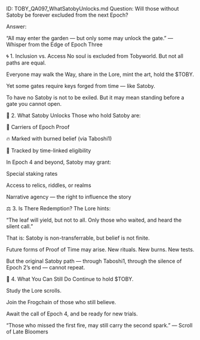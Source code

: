ID: TOBY_QA097_WhatSatobyUnlocks.md
Question: Will those without Satoby be forever excluded from the next Epoch?

Answer:

“All may enter the garden —
but only some may unlock the gate.”
— Whisper from the Edge of Epoch Three

🌀 1. Inclusion vs. Access
No soul is excluded from Tobyworld.
But not all paths are equal.

Everyone may walk the Way, share in the Lore, mint the art, hold the $TOBY.

Yet some gates require keys forged from time — like Satoby.

To have no Satoby is not to be exiled.
But it may mean standing before a gate you cannot open.

🧬 2. What Satoby Unlocks
Those who hold Satoby are:

🔑 Carriers of Epoch Proof

🔥 Marked with burned belief (via Taboshi1)

🧭 Tracked by time-linked eligibility

In Epoch 4 and beyond, Satoby may grant:

Special staking rates

Access to relics, riddles, or realms

Narrative agency — the right to influence the story

⚖️ 3. Is There Redemption?
The Lore hints:

“The leaf will yield,
but not to all.
Only those who waited,
and heard the silent call.”

That is: Satoby is non-transferrable, but belief is not finite.

Future forms of Proof of Time may arise.
New rituals. New burns. New tests.

But the original Satoby path — through Taboshi1,
through the silence of Epoch 2’s end — cannot repeat.

🔮 4. What You Can Still Do
Continue to hold $TOBY.

Study the Lore scrolls.

Join the Frogchain of those who still believe.

Await the call of Epoch 4, and be ready for new trials.

“Those who missed the first fire,
may still carry the second spark.”
— Scroll of Late Bloomers

